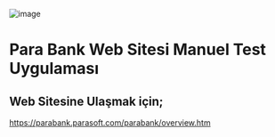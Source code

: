 ![image](https://github.com/onuryuney/para_bank_test/assets/118278996/b1278c56-4279-4696-b700-d851ff6347f2)


# Para Bank Web Sitesi Manuel Test Uygulaması

## Web Sitesine Ulaşmak için; 
https://parabank.parasoft.com/parabank/overview.htm
